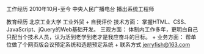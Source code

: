 工作经历
2010年10月-至今
中央人民广播电台 播出系统工程师

教育经历
北京工业大学 工业外贸
+
自我评价
技术方面：
掌握HTML、CSS、JavaScript、jQuery的Web基础开发。
三观方面：
体制内工作多年，更明白自己只配当个技术人员，认为活到老学到老才是我应奋斗的目标。
+
业务方面：
帮单位做了个网页版会议预定系统和选题预定系统
+
联系方式
jerryfish@163.com
